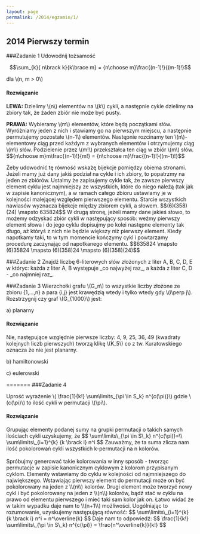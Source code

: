 ```yaml
---
layout: page
permalink: /2014/egzamin/1/
---
```


## 2014 Pierwszy termin

###Zadanie 1
Udowodnij tożsamość

$$\sum_{k}{ n\brack k}{k\brace m} = {n\choose m}\frac{(n-1)!}{(m-1)!}$$

dla \\(n, m > 0\\)

<div data-collapse>
  <h4 class="collapsible">Rozwiązanie</h4>
  <div class="solution">
    <p>
      <b>LEWA:</b> Dzielimy \(n\) elementów na \(k\) cykli, a następnie cykle dzielimy na
      zbiory tak, że żaden zbiór nie może być pusty.
    </p>
    <p>
      <b>PRAWA:</b> Wybieramy \(m\) elementów, które będą początkami słów. Wyróżniamy jeden z nich
      i stawiamy go na pierwszym miejscu, a następnie permutujemy pozostałe \(n-1\) elementów.
      Następnie rozcinamy ten \(n\)-elementowy ciąg przed każdym z wybranych elementów i
      otrzymujemy ciąg \(m\) słów. Podzielenie przez \(m!\) przekształca ten ciąg w zbiór \(m\) słów.
      $${n\choose m}m\frac{(n-1)!}{m!} = {n\choose m}\frac{(n-1)!}{(m-1)!}$$
    </p>
    <p>
      Żeby udowodnić tę równość wskażę bijekcje pomiędzy obiema stronami. Jeżeli mamy już dany jakiś
      podział na cykle i ich zbiory, to popatrzmy na jeden ze zbiórów. Ustalmy że zapisujemy cykle tak,
      że zawsze pierwszy element cyklu jest najmniejszy ze wszystkich, które do niego należą (tak jak w zapisie kanonicznym),
      a w ramach całego zbioru ustawiamy je w kolejności malejącej względem pierwszego elementu.
      Starcie wszystkich nawiasów wyznacza bijekcje między zbiorem cykli, a słowem.
      $$(6)(358)(24) \mapsto 635824$$
      W drugą stronę, jeżeli mamy dane jakieś słowo, to możemy odzyskać zbiór cykli w następujący sposób:
      weźmy pierwszy element słowa i do jego cyklu dopisujmy po kolei następne elementy tak długo, aż
      któryś z nich nie będzie większy niż pierwszy element. Kiedy napotkamy taki, to w tym momencie kończymy cykl
      i powtarzamy procedurę zaczynając od napotkanego elementu.
      $$635824 \mapsto (6)35824 \mapsto (6)(358)24 \mapsto (6)(358)(24)$$
    </p>
</div>
</div>
###Zadanie 2
Znajdź liczbę 6-literowych słów złożonych z liter A, B, C, D, E w
któryc: każda z liter A, B występuje _co najwyżej raz_, a każda z liter 
C, D - _co najmniej raz_.

###Zadanie 3
Wierzchołki grafu \\(G\_n\\) to wszystkie liczby złożone ze zbioru
{1,...,n} a para {i,j} jest krawędzią wtedy i tylko wtedy gdy 
\\(i\perp j\\). Rozstrzygnij czy graf \\(G\_{1000}\\) jest:

a) planarny

<div data-collapse>
  <h4 class="collapsible">Rozwiązanie</h4>
  <div class="solution">
     Nie, następujące względnie pierwsze liczby: 4, 9, 25, 36, 49
     (kwadraty kolejnych liczb pierwszych) 
     tworzą klikę \(K_5\) co z tw.
     Kuratowskiego oznacza że nie jest planarny.

  </div>
</div>

b) hamiltonowski

c) eulerowski

=======
###Zadanie 4

Uprość wyrażenie \\( \frac{1}{k!} \sum\limits\_{\pi \in S\_k} n^{c(\pi)}\\) gdzie \\(c(\pi)\\) to ilość cykli w permutacji \\(\pi\\).
<div data-collapse>
  <h4 class="collapsible">Rozwiązanie</h4>
  <div class="solution">
    <p>
	Grupując elementy podanej sumy na grupki permutacji o takich samych ilościach cykli uzyskujemy, że
	$$ \sum\limits\_{\pi \in S\_k} n^{c(\pi)}=\\
	  \sum\limits\_{i=1}^{k} {k \brack i} n^i   $$
	Zauważmy, że ta suma zlicza nam ilość pokolorowań cykli wszystkich k-permutacji na n kolorów. <br><br>
	Spróbujmy generować takie kolorowania w inny sposób - tworząc permutacje w zapisie kanonicznym cyklowym z kolorom przypisanym cyklom.
	Elementy wstawiamy do cyklu w kolejności od najmniejszego do największego.
	Wstawiając pierwszy element do permutacji może on być pokolorowany na jeden z \\(n\\) kolorów.
	Drugi element może tworzyć nowy cykl i być pokolorowany na jeden z \\(n\\) kolorów,
	bądź stać w cyklu na prawo od elementu pierwszego i mieć taki sam kolor jak on.
	Łatwo widać że w takim wypadku daje nam to \\(n+1\\) możliwości. Uogólniając to rozumowanie, uzyskujemy następującą równość:
	$$   \sum\limits\_{i=1}^{k} {k \brack i} n^i =  n^\overline{k} $$
	Daje nam to odpowiedź:
$$ 	\frac{1}{k!} \sum\limits\_{\pi \in S\_k} n^{c(\pi)} = \frac{n^\overline{k}}{k!} $$
	 </p>
  </div>
</div>
